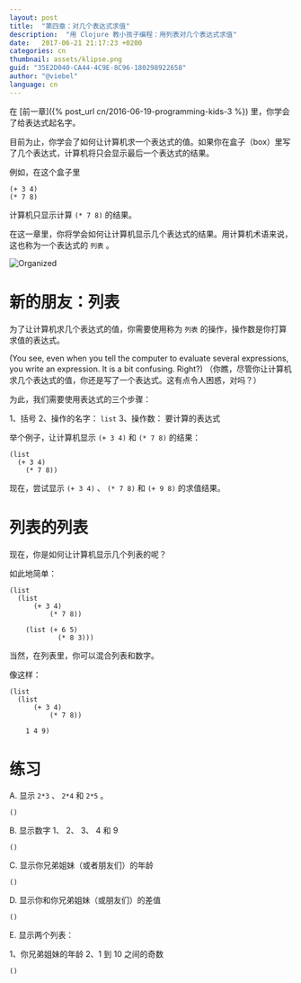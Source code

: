 ```yaml
---
layout: post
title:  "第四章：对几个表达式求值"
description:  "用 Clojure 教小孩子编程：用列表对几个表达式求值"
date:   2017-06-21 21:17:23 +0200
categories: cn
thumbnail: assets/klipse.png
guid: "35E2D040-CA44-4C9E-8C96-180298922658"
author: "@viebel"
language: cn
---
```



在 [前一章]({% post_url cn/2016-06-19-programming-kids-3 %}) 里，你学会了给表达式起名字。

目前为止，你学会了如何让计算机求一个表达式的值。如果你在盒子（box）里写了几个表达式，计算机将只会显示最后一个表达式的结果。

例如，在这个盒子里

~~~klipse
(+ 3 4)
(* 7 8)
~~~

计算机只显示计算 `(* 7 8)` 的结果。


在这一章里，你将学会如何让计算机显示几个表达式的结果。用计算机术语来说，这也称为一个表达式的 `列表` 。


![Organized](/assets/images/shopping-list.jpg)

# 新的朋友：列表

为了让计算机求几个表达式的值，你需要使用称为 `列表` 的操作，操作数是你打算求值的表达式。


(You see, even when you tell the computer to evaluate several expressions, you write an expression. It is a bit confusing. Right?) 
（你瞧，尽管你让计算机求几个表达式的值，你还是写了一个表达式。这有点令人困惑，对吗？）

为此，我们需要使用表达式的三个步骤：

1、括号
2、操作的名字： `list`
3、操作数： 要计算的表达式


举个例子，让计算机显示 `(+ 3 4)` 和 `(* 7 8)` 的结果：


~~~klipse
(list
  (+ 3 4)
    (* 7 8))
~~~


现在，尝试显示 `(+ 3 4)` 、 `(* 7 8)` 和 `(+ 9 8)` 的求值结果。



# 列表的列表

现在，你是如何让计算机显示几个列表的呢？

如此地简单：

~~~klipse
(list
  (list
      (+ 3 4)
          (* 7 8))

    (list (+ 6 5)
            (* 8 3)))

~~~


当然，在列表里，你可以混合列表和数字。

像这样：

~~~klipse
(list
  (list
      (+ 3 4)
          (* 7 8))
  
    1 4 9)
~~~



# 练习


A. 显示 `2*3` 、 `2*4` 和 `2*5` 。

~~~klipse
()
~~~


B. 显示数字 1、 2、 3、 4 和 9

~~~klipse
()
~~~

C. 显示你兄弟姐妹（或者朋友们）的年龄


~~~klipse
()
~~~


D. 显示你和你兄弟姐妹（或朋友们）的差值


~~~klipse
()
~~~

E. 显示两个列表：

1、你兄弟姐妹的年龄
2、1 到 10 之间的奇数


~~~klipse
()
~~~


